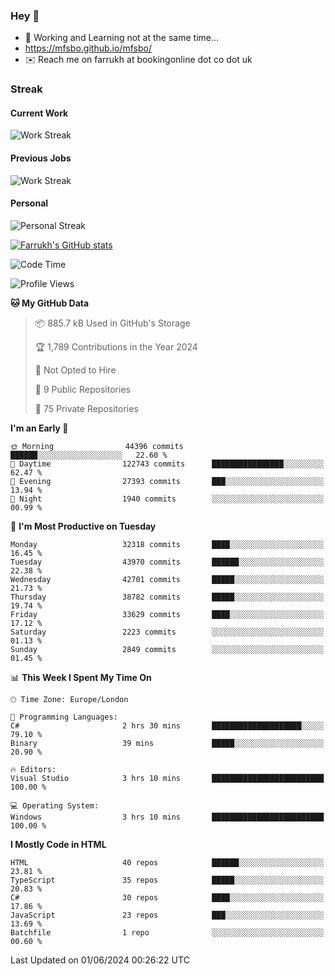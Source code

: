 ### Hey 👋

- 🏃 Working and Learning not at the same time...
- https://mfsbo.github.io/mfsbo/
- ✉️ Reach me on farrukh at bookingonline dot co dot uk

### Streak
#### Current Work
![Work Streak](https://streak-stats.demolab.com/?user=mfsbo)
#### Previous Jobs
![Work Streak](https://streak-stats.demolab.com/?user=farrukhcw)
#### Personal
![Personal Streak](https://streak-stats.demolab.com/?user=farrukhsubhani)

[![Farrukh's GitHub stats](https://github-readme-stats.vercel.app/api?username=mfsbo&hide=stars&count_private=true)](https://github.com/mfsbo/)

<!--START_SECTION:waka-->
![Code Time](http://img.shields.io/badge/Code%20Time-630%20hrs%2017%20mins-blue)

![Profile Views](http://img.shields.io/badge/Profile%20Views-4-blue)

**🐱 My GitHub Data** 

> 📦 885.7 kB Used in GitHub's Storage 
 > 
> 🏆 1,789 Contributions in the Year 2024
 > 
> 🚫 Not Opted to Hire
 > 
> 📜 9 Public Repositories 
 > 
> 🔑 75 Private Repositories 
 > 
**I'm an Early 🐤** 

```text
🌞 Morning                44396 commits       ██████░░░░░░░░░░░░░░░░░░░   22.60 % 
🌆 Daytime                122743 commits      ████████████████░░░░░░░░░   62.47 % 
🌃 Evening                27393 commits       ███░░░░░░░░░░░░░░░░░░░░░░   13.94 % 
🌙 Night                  1940 commits        ░░░░░░░░░░░░░░░░░░░░░░░░░   00.99 % 
```
📅 **I'm Most Productive on Tuesday** 

```text
Monday                   32318 commits       ████░░░░░░░░░░░░░░░░░░░░░   16.45 % 
Tuesday                  43970 commits       ██████░░░░░░░░░░░░░░░░░░░   22.38 % 
Wednesday                42701 commits       █████░░░░░░░░░░░░░░░░░░░░   21.73 % 
Thursday                 38782 commits       █████░░░░░░░░░░░░░░░░░░░░   19.74 % 
Friday                   33629 commits       ████░░░░░░░░░░░░░░░░░░░░░   17.12 % 
Saturday                 2223 commits        ░░░░░░░░░░░░░░░░░░░░░░░░░   01.13 % 
Sunday                   2849 commits        ░░░░░░░░░░░░░░░░░░░░░░░░░   01.45 % 
```


📊 **This Week I Spent My Time On** 

```text
🕑︎ Time Zone: Europe/London

💬 Programming Languages: 
C#                       2 hrs 30 mins       ████████████████████░░░░░   79.10 % 
Binary                   39 mins             █████░░░░░░░░░░░░░░░░░░░░   20.90 % 

🔥 Editors: 
Visual Studio            3 hrs 10 mins       █████████████████████████   100.00 % 

💻 Operating System: 
Windows                  3 hrs 10 mins       █████████████████████████   100.00 % 
```

**I Mostly Code in HTML** 

```text
HTML                     40 repos            ██████░░░░░░░░░░░░░░░░░░░   23.81 % 
TypeScript               35 repos            █████░░░░░░░░░░░░░░░░░░░░   20.83 % 
C#                       30 repos            ████░░░░░░░░░░░░░░░░░░░░░   17.86 % 
JavaScript               23 repos            ███░░░░░░░░░░░░░░░░░░░░░░   13.69 % 
Batchfile                1 repo              ░░░░░░░░░░░░░░░░░░░░░░░░░   00.60 % 
```




 Last Updated on 01/06/2024 00:26:22 UTC
<!--END_SECTION:waka-->
<!--
**mfsbo/mfsbo** is a ✨ _special_ ✨ repository because its `README.md` (this file) appears on your GitHub profile.

Here are some ideas to get you started:

- 🔭 I’m currently working on ...
- 🌱 I’m currently learning ...
- 👯 I’m looking to collaborate on ...
- 🤔 I’m looking for help with ...
- 💬 Ask me about ...
- 📫 How to reach me: ...
- 😄 Pronouns: ...
- ⚡ Fun fact: ...
-->
